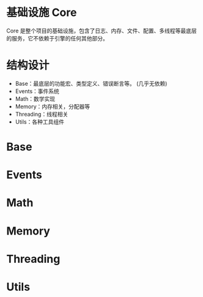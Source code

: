 # 基础设施 Core

Core 是整个项目的基础设施，包含了日志、内存、文件、配置、多线程等最底层的服务，它不依赖于引擎的任何其他部分。


# 结构设计

- Base：最底层的功能宏、类型定义、错误断言等。 (几乎无依赖)
- Events：事件系统
- Math：数学实现
- Memory：内存相关，分配器等
- Threading：线程相关
- Utils：各种工具组件


# Base

# Events

# Math

# Memory

# Threading

# Utils